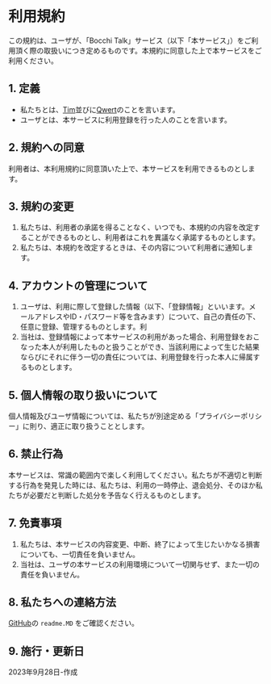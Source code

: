# 利用規約
この規約は、ユーザが、「Bocchi Talk」サービス（以下「本サービス」）をご利用頂く際の取扱いにつき定めるものです。本規約に同意した上で本サービスをご利用ください。

## 1. 定義
- 私たちとは、[Tim](https://github.com/hengin-eer)並びに[Qwert](https://github.com/QwerTayu)のことを言います。
- ユーザとは、本サービスに利用登録を行った人のことを言います。

## 2. 規約への同意
利用者は、本利用規約に同意頂いた上で、本サービスを利用できるものとします。

## 3. 規約の変更
1. 私たちは、利用者の承諾を得ることなく、いつでも、本規約の内容を改定することができるものとし、利用者はこれを異議なく承諾するものとします。
2. 私たちは、本規約を改定するときは、その内容について利用者に通知します。

## 4. アカウントの管理について
1. ユーザは、利用に際して登録した情報（以下、「登録情報」といいます。メールアドレスやID・パスワード等を含みます）について、自己の責任の下、任意に登録、管理するものとします。利
2. 当社は、登録情報によって本サービスの利用があった場合、利用登録をおこなった本人が利用したものと扱うことができ、当該利用によって生じた結果ならびにそれに伴う一切の責任については、利用登録を行った本人に帰属するものとします。

## 5. 個人情報の取り扱いについて
個人情報及びユーザ情報については、私たちが別途定める「プライバシーポリシー」に則り、適正に取り扱うこととします。

## 6. 禁止行為
本サービスは、常識の範囲内で楽しく利用してください。私たちが不適切と判断する行為を発見した時には、私たちは、利用の一時停止、退会処分、そのほか私たちが必要だと判断した処分を予告なく行えるものとします。

## 7. 免責事項
1. 私たちは、本サービスの内容変更、中断、終了によって生じたいかなる損害についても、一切責任を負いません。
2. 当社は、ユーザの本サービスの利用環境について一切関与せず、また一切の責任を負いません。

## 8. 私たちへの連絡方法
[GitHub](https://github.com/hengin-eer/bocchi-talk)の ```readme.MD``` をご確認ください。

## 9. 施行・更新日
2023年9月28日-作成